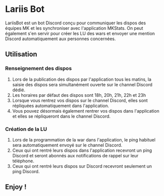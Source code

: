 # Lariis Bot

LariisBot est un bot Discord conçu pour communiquer les dispos des équipes MK et les synchroniser avec l'application MKStats. On peut également s'en servir pour créer les LU des wars et envoyer une mention Discord automatiquement aux personnes concernées.

## Utilisation

### Renseignement des dispos

1. Lors de la publication des dispos par l'application tous les matins, la saisie des dispos sera simultanément ouverte sur le channel Discord dédié.
2. Les horaires par défaut des dispos sont 18h, 20h, 21h, 22h et 23h
3. Lorsque vous rentrez vos dispos sur le channel Discord, elles sont répliquées automatiquement dans l'application.
4. Vous pouvez désormais également rentrer vos dispos dans l'application et elles se répliqueront dans le channel Discord.

### Création de la LU

1. Lors de la programmation de la war dans l'application, le ping habituel sera automatiquement envoyé sur le channel Discord.
2. Ceux qui ont rentré leurs dispos dans l'application recevront un ping Discord et seront abonnés aux notifications de rappel sur leur téléphone. 
3. Ceux qui ont rentré leurs dispos sur Discord recevront seulement un ping Discord.
  
## Enjoy !